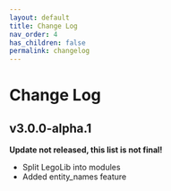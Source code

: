 ```yaml
---
layout: default
title: Change Log
nav_order: 4
has_children: false
permalink: changelog
---
```

# Change Log  


## v3.0.0-alpha.1  

**Update not released, this list is not final!**  
  + Split LegoLib into modules  
  + Added entity_names feature  